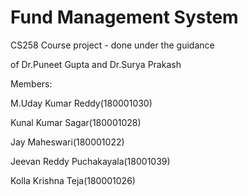 # Fund Management System

CS258 Course project - done under the guidance

of Dr.Puneet Gupta and Dr.Surya Prakash


Members:

M.Uday Kumar Reddy(180001030)

Kunal Kumar Sagar(180001028)

Jay Maheswari(180001022)

Jeevan Reddy Puchakayala(18001039)

Kolla Krishna Teja(180001026)
 
